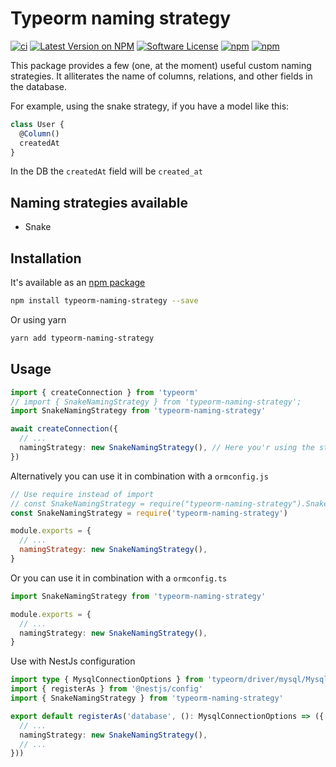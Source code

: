 # Typeorm naming strategy

[![ci](https://github.com/chantouchsek/typeorm-naming-strategy/actions/workflows/test.yml/badge.svg)](https://github.com/chantouchsek/typeorm-naming-strategy/actions/workflows/test.yml)
[![Latest Version on NPM](https://img.shields.io/npm/v/typeorm-naming-strategy.svg?style=flat-square)](https://npmjs.com/package/typeorm-naming-strategy)
[![Software License](https://img.shields.io/badge/license-MIT-brightgreen.svg?style=flat-square)](LICENSE)
[![npm](https://img.shields.io/npm/dt/typeorm-naming-strategy.svg?style=flat-square)](https://npmjs.com/package/typeorm-naming-strategy)
[![npm](https://img.shields.io/npm/dm/typeorm-naming-strategy.svg?style=flat-square)](https://npmjs.com/package/typeorm-naming-strategy)

This package provides a few (one, at the moment) useful custom naming strategies. It alliterates the name of columns, relations, and other fields in the database.

For example, using the snake strategy, if you have a model like this:

```typescript
class User {
  @Column()
  createdAt
}
```

In the DB the `createdAt` field will be `created_at`

## Naming strategies available

- Snake

## Installation

It's available as an [npm package](https://www.npmjs.com/package/typeorm-naming-strategy)

```sh
npm install typeorm-naming-strategy --save
```

Or using yarn

```sh
yarn add typeorm-naming-strategy
```

## Usage

```ts
import { createConnection } from 'typeorm'
// import { SnakeNamingStrategy } from 'typeorm-naming-strategy';
import SnakeNamingStrategy from 'typeorm-naming-strategy'

await createConnection({
  // ...
  namingStrategy: new SnakeNamingStrategy(), // Here you'r using the strategy!
})
```

Alternatively you can use it in combination with a `ormconfig.js`

```js
// Use require instead of import
// const SnakeNamingStrategy = require("typeorm-naming-strategy").SnakeNamingStrategy
const SnakeNamingStrategy = require('typeorm-naming-strategy')

module.exports = {
  // ...
  namingStrategy: new SnakeNamingStrategy(),
}
```

Or you can use it in combination with a `ormconfig.ts`

```ts
import SnakeNamingStrategy from 'typeorm-naming-strategy'

module.exports = {
  // ...
  namingStrategy: new SnakeNamingStrategy(),
}
```

Use with NestJs configuration

```ts
import type { MysqlConnectionOptions } from 'typeorm/driver/mysql/MysqlConnectionOptions'
import { registerAs } from '@nestjs/config'
import { SnakeNamingStrategy } from 'typeorm-naming-strategy'

export default registerAs('database', (): MysqlConnectionOptions => ({
  // ...
  namingStrategy: new SnakeNamingStrategy(),
  // ...
}))
```
